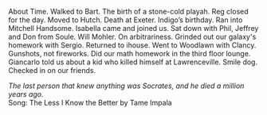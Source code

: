 About Time. Walked to Bart. The birth of a stone-cold playah. Reg closed for the day. Moved to Hutch. Death at Exeter. Indigo’s birthday. Ran into Mitchell Handsome. Isabella came and joined us. Sat down with Phil, Jeffrey and Don from Soule. Will Mohler. On arbitrariness. Grinded out our galaxy's homework with Sergio. Returned to ihouse. Went to Woodlawn with Clancy. Gunshots, not fireworks. Did our math homework in the third floor lounge. Giancarlo told us about a kid who killed himself at Lawrenceville. Smile dog. Checked in on our friends. 

*The last person that knew anything was Socrates, and he died a million years ago.*   
Song: The Less I Know the Better by Tame Impala